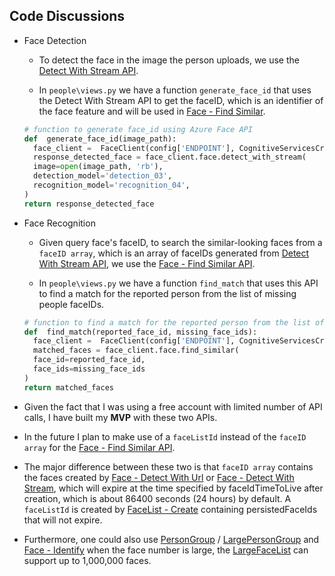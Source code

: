 
<!-- DISCUSSIONS -->

##  Code Discussions

- Face Detection

  - To detect the face in the image the person uploads, we use the [Detect With Stream API](https://docs.microsoft.com/en-us/rest/api/faceapi/face/detect-with-stream).

  - In `people\views.py` we have a function `generate_face_id` that uses the Detect With Stream API to get the faceID, which is an identifier of the face feature and will be used in [Face - Find Similar](https://docs.microsoft.com/en-us/rest/api/faceapi/face/findsimilar).

  ```py
  # function to generate face_id using Azure Face API
  def  generate_face_id(image_path):
    face_client =  FaceClient(config['ENDPOINT'], CognitiveServicesCredentials(config['KEY']))
    response_detected_face = face_client.face.detect_with_stream(
    image=open(image_path, 'rb'),
    detection_model='detection_03',
    recognition_model='recognition_04',
  )
  return response_detected_face
  ```

- Face Recognition

  - Given query face's faceID, to search the similar-looking faces from a `faceID array`, which is an array of faceIDs generated from [Detect With Stream API](https://docs.microsoft.com/en-us/rest/api/faceapi/face/detect-with-stream), we use the [Face - Find Similar API](https://docs.microsoft.com/en-us/rest/api/faceapi/face/findsimilar).

  - In `people\views.py` we have a function `find_match` that uses this API to find a match for the reported person from the list of missing people faceIDs.

  ```py
  # function to find a match for the reported person from the list of missing people using Azure Face API
  def  find_match(reported_face_id, missing_face_ids):
    face_client =  FaceClient(config['ENDPOINT'], CognitiveServicesCredentials(config['KEY']))
    matched_faces = face_client.face.find_similar(
    face_id=reported_face_id,
    face_ids=missing_face_ids
  )
  return matched_faces
  ```

- Given the fact that I was using a free account with limited number of API calls, I have built my **MVP** with these two APIs.

- In the future I plan to make use of a `faceListId` instead of the `faceID array` for the [Face - Find Similar API](https://docs.microsoft.com/en-us/rest/api/faceapi/face/findsimilar).

- The major difference between these two is that `faceID array` contains the faces created by [Face - Detect With Url](https://docs.microsoft.com/en-us/rest/api/faceapi/face/detectwithurl) or [Face - Detect With Stream](https://docs.microsoft.com/en-us/rest/api/faceapi/face/detectwithstream), which will expire at the time specified by faceIdTimeToLive after creation, which is about 86400 seconds (24 hours) by default. A `faceListId` is created by [FaceList - Create](https://docs.microsoft.com/en-us/rest/api/faceapi/facelist/create) containing persistedFaceIds that will not expire.

- Furthermore, one could also use [PersonGroup](https://docs.microsoft.com/en-us/rest/api/faceapi/persongroup) / [LargePersonGroup](https://docs.microsoft.com/en-us/rest/api/faceapi/largepersongroup) and [Face - Identify](https://docs.microsoft.com/en-us/rest/api/faceapi/face/identify) when the face number is large, the [LargeFaceList](https://docs.microsoft.com/en-us/rest/api/faceapi/largefacelist) can support up to 1,000,000 faces.

